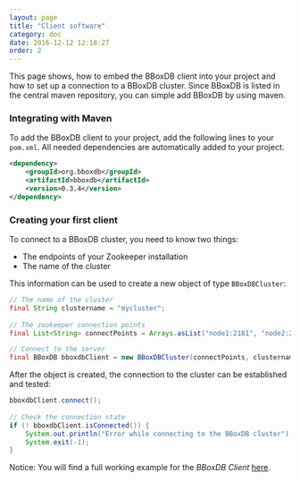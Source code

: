 ```yaml
---
layout: page
title: "Client software"
category: doc
date: 2016-12-12 12:18:27
order: 2
---
```


This page shows, how to embed the BBoxDB client into your project and how to set up a connection to a BBoxDB cluster. Since BBoxDB is listed in the central maven repository, you can simple add BBoxDB by using maven.

### Integrating with Maven
To add the BBoxDB client to your project, add the following lines to your `pom.xml`. All needed dependencies are automatically added to your project. 

```xml
<dependency>
    <groupId>org.bboxdb</groupId>
    <artifactId>bboxdb</artifactId>
    <version>0.3.4</version>
</dependency>
```

### Creating your first client
To connect to a BBoxDB cluster, you need to know two things: 

* The endpoints of your Zookeeper installation
* The name of the cluster

This information can be used to create a new object of type `BBoxDBCluster`:

```java
// The name of the cluster
final String clustername = "mycluster";
	
// The zookeeper connection points
final List<String> connectPoints = Arrays.asList("node1:2181", "node2:2181");

// Connect to the server
final BBoxDB bboxdbClient = new BBoxDBCluster(connectPoints, clustername);
```

After the object is created, the connection to the cluster can be established and tested:

```java
bboxdbClient.connect();
		
// Check the connection state
if (! bboxdbClient.isConnected()) {
	System.out.println("Error while connecting to the BBoxDB cluster");
	System.exit(-1);
}
```

Notice: You will find a full working example for the _BBoxDB Client_ [here](https://github.com/jnidzwetzki/bboxdb/tree/master/examples).
